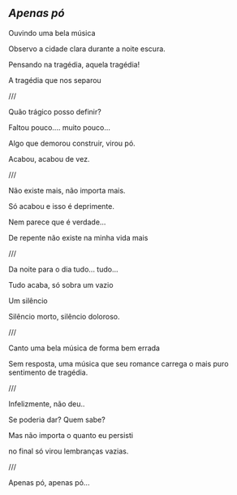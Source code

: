 ## *Apenas pó* 

Ouvindo uma bela música

Observo a cidade clara durante a noite escura.

Pensando na tragédia, aquela tragédia!

A tragédia que nos separou

///

Quão trágico posso definir? 

Faltou pouco.... muito pouco... 

Algo que demorou construir, virou pó.

Acabou, acabou de vez.

///

Não existe mais, não importa mais.

Só acabou e isso é deprimente.

Nem parece que é verdade...

De repente não existe na minha vida mais

///

Da noite para o dia tudo... tudo...

Tudo acaba, só sobra um vazio

Um silêncio 

Silêncio morto, silêncio doloroso.

///

Canto uma bela música de forma bem errada

Sem resposta, uma música que seu romance carrega o mais puro sentimento de tragédia. 

///

Infelizmente, não deu..

Se poderia dar? Quem sabe?

Mas não importa o quanto eu persisti

no final só virou lembranças vazias.

///

Apenas pó, apenas pó...